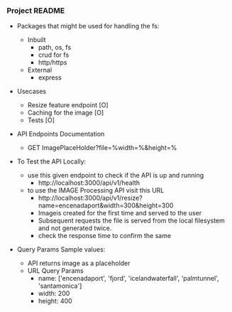 ### Project README

- Packages that might be used for handling the fs:

  * Inbuilt
    - path, os, fs
    - crud for fs
    - http/https
  * External
    - express
- Usecases

  - Resize feature endpoint  [O]
  - Caching for the image    [O]
  - Tests                    [O]
- API Endpoints Documentation

  - GET ImagePlaceHolder?file=%width=%&height=%
- To Test the API Locally:

  - use this given endpoint to check if the API is up and running
    - http://localhost:3000/api/v1/health
  - to use the IMAGE Processing API visit this URL
    - http://localhost:3000/api/v1/resize?name=encenadaport&width=300&height=300
    - Imageis created for the first time and served to the user
    - Subsequent requests the file is served from the local filesystem and not generated twice.
    - check the response time to confirm the same
- Query Params Sample values:

  - API returns image as a placeholder
  - URL Query Params
    - name: ['encenadaport', 'fjord', 'icelandwaterfall', 'palmtunnel', 'santamonica']
    - width: 200
    - height: 400
